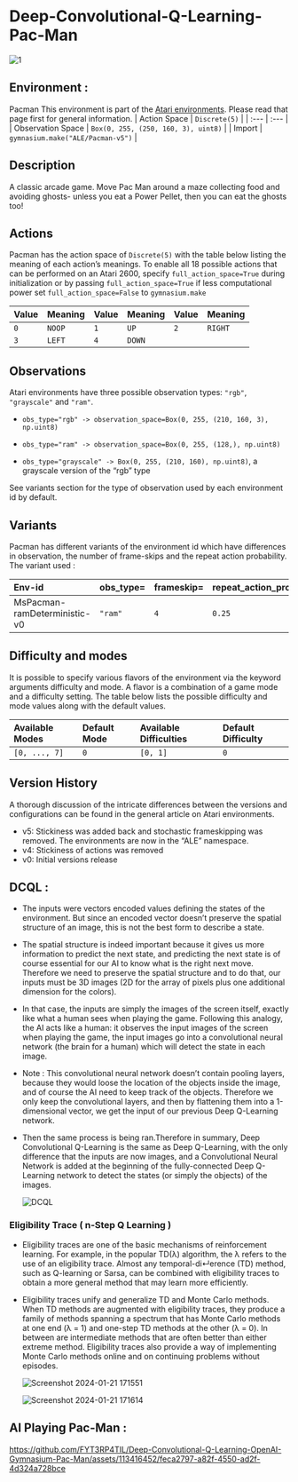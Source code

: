 # Deep-Convolutional-Q-Learning-Pac-Man
![1](https://github.com/FYT3RP4TIL/Deep-Convolutional-Q-Learning-OpenAI-Gymnasium-Pac-Man/assets/113416452/4beaca2c-f9ac-4c57-95c4-683cfae19fb2)

## Environment :

Pacman
This environment is part of the [Atari environments](https://gymnasium.farama.org/environments/atari/). Please read that page first for general information.
| Action Space | ``` Discrete(5) ``` |
| :---   | :--- | 
| Observation Space |  ``` Box(0, 255, (250, 160, 3), uint8) ``` | 
| Import | ``` gymnasium.make("ALE/Pacman-v5") ``` |


## Description
A classic arcade game. Move Pac Man around a maze collecting food and avoiding ghosts- unless you eat a Power Pellet, then you can eat the ghosts too!

## Actions
Pacman has the action space of ```Discrete(5)``` with the table below listing the meaning of each action’s meanings. To enable all 18 possible actions that can be performed on an Atari 2600, specify ```full_action_space=True``` during initialization or by passing ```full_action_space=True``` if less computational power set ```full_action_space=False``` to ```gymnasium.make```

| Value | Meaning | Value | Meaning | Value | Meaning |
| :---   | :--- | :--- | :--- | :--- | :--- | 
| ```0``` | ```NOOP``` | ```1``` | ```UP``` | ```2``` | ```RIGHT``` |
| ```3``` | ```LEFT``` | ```4``` | ```DOWN``` |

## Observations

Atari environments have three possible observation types: ```"rgb"```, ```"grayscale"``` and ```"ram"```.

* ```obs_type="rgb" -> observation_space=Box(0, 255, (210, 160, 3), np.uint8)```

* ```obs_type="ram" -> observation_space=Box(0, 255, (128,), np.uint8)```

* ```obs_type="grayscale" -> Box(0, 255, (210, 160), np.uint8)```, a grayscale version of the “rgb” type

See variants section for the type of observation used by each environment id by default.

## Variants
Pacman has different variants of the environment id which have differences in observation, the number of frame-skips and the repeat action probability. The variant used :

| Env-id | obs_type= | frameskip= | repeat_action_probability= |
| :---   | :--- | :--- | :--- | 
| MsPacman-ramDeterministic-v0 | ```"ram"``` | ```4``` | ```0.25``` |  

## Difficulty and modes
It is possible to specify various flavors of the environment via the keyword arguments difficulty and mode. A flavor is a combination of a game mode and a difficulty setting. The table below lists the possible difficulty and mode values along with the default values.

Available Modes | Default Mode | Available Difficulties | Default Difficulty |
| :---   | :--- | :--- | :--- | 
| ```[0, ..., 7]``` | ```0``` | ```[0, 1]``` | ```0``` |


## Version History
A thorough discussion of the intricate differences between the versions and configurations can be found in the general article on Atari environments.

* v5: Stickiness was added back and stochastic frameskipping was removed. The environments are now in the “ALE” namespace.
* v4: Stickiness of actions was removed
* v0: Initial versions release

## DCQL :
* The inputs were vectors encoded values defining the states of the environment. But
since an encoded vector doesn’t preserve the spatial structure of an image, this is not the best form to
describe a state. 

* The spatial structure is indeed important because it gives us more information to predict
the next state, and predicting the next state is of course essential for our AI to know what is the right next
move. Therefore we need to preserve the spatial structure and to do that, our inputs must be 3D images (2D
for the array of pixels plus one additional dimension for the colors). 

* In that case, the inputs are simply the images of the screen itself, exactly like what a human sees when playing the game. Following this analogy,
the AI acts like a human: it observes the input images of the screen when playing the game, the input images go into a convolutional neural network (the brain for a human) which will detect the state in each image.

* Note :  This convolutional neural network doesn’t contain pooling layers, because they would loose the
location of the objects inside the image, and of course the AI need to keep track of the objects. Therefore
we only keep the convolutional layers, and then by flattening them into a 1-dimensional vector, we get the
input of our previous Deep Q-Learning network.

* Then the same process is being ran.Therefore in summary, Deep Convolutional Q-Learning is the same as Deep Q-Learning, with the only
  difference that the inputs are now images, and a Convolutional Neural Network is added at the beginning
  of the fully-connected Deep Q-Learning network to detect the states (or simply the objects) of the images.

  ![DCQL](https://github.com/FYT3RP4TIL/Deep-Convolutional-Q-Learning-OpenAI-Gymnasium-Pac-Man/assets/113416452/3e13d5d4-fcad-4723-9890-4062f6f988ee)

### Eligibility Trace ( n-Step Q Learning )


* Eligibility traces are one of the basic mechanisms of reinforcement learning. For example,
  in the popular TD(λ) algorithm, the λ refers to the use of an eligibility trace. Almost any
  temporal-di↵erence (TD) method, such as Q-learning or Sarsa, can be combined with
  eligibility traces to obtain a more general method that may learn more efficiently. 

* Eligibility traces unify and generalize TD and Monte Carlo methods. When TD
  methods are augmented with eligibility traces, they produce a family of methods spanning
  a spectrum that has Monte Carlo methods at one end (λ = 1) and one-step TD methods at the other (λ = 0). In between are 
  intermediate methods that are often better than either extreme method. Eligibility traces also provide a way of 
  implementing Monte Carlo methods online and on continuing problems without episodes.

  ![Screenshot 2024-01-21 171551](https://github.com/FYT3RP4TIL/Deep-Convolutional-Q-Learning-OpenAI-Gymnasium-Pac-Man/assets/113416452/a8362500-ab34-41d0-9751-55055fe5ba6d)

  ![Screenshot 2024-01-21 171614](https://github.com/FYT3RP4TIL/Deep-Convolutional-Q-Learning-OpenAI-Gymnasium-Pac-Man/assets/113416452/28c05345-e263-4c22-b355-c996d012010f)

## AI Playing Pac-Man :
  
https://github.com/FYT3RP4TIL/Deep-Convolutional-Q-Learning-OpenAI-Gymnasium-Pac-Man/assets/113416452/feca2797-a82f-4550-ad2f-4d324a728bce















